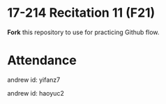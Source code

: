 # 17-214 Recitation 11 (F21)
**Fork** this repository to use for practicing Github flow.

# Attendance

andrew id: yifanz7

andrew id: haoyuc2

